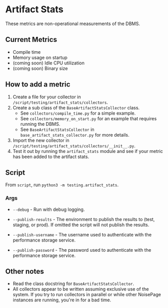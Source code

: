 # Artifact Stats
These metrics are non-operational measurements of the DBMS.

## Current Metrics
- Compile time
- Memory usage on startup
- (coming soon) Idle CPU utilization
- (coming soon) Binary size

## How to add a metric
1) Create a file for your collector in `/script/testing/artifact_stats/collectors`.
2) Create a sub class of the `BaseArtifactStatsCollector` class.
    - See `collectors/compile_time.py` for a simple example.
    - See `collectors/memory_on_start.py` for an example that requires running the DBMS.
    - See `BaseArtifactStatsCollector` in `base_artifact_stats_collector.py` for more details.
3) Import the new collector in `/script/testing/artifact_stats/collectors/__init__.py`.
4) Test it out by running the `artifact_stats` module and see if your metric has been added to the artifact stats.

## Script

From `script`, run `python3 -m testing.artifact_stats`.

### Args
- `--debug` - Run with debug logging.

- `--publish-results` - The environment to publish the results to (test, staging, or prod). If omitted the script will not publish the results.

- `--publish-username` - The username used to authenticate with the performance storage service.

- `--publish-password` - The password used to authenticate with the performance storage service.

## Other notes

- Read the class docstring for `BaseArtifactStatsCollector`.
- All collectors appear to be written assuming exclusive use of the system. If you try to run collectors in parallel or while other NoisePage instances are running, you're in for a bad time.
